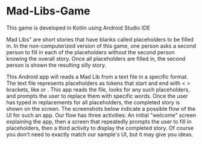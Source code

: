 # Mad-Libs-Game
This game is developed in Kotlin using Android Studio IDE

Mad Libs" are short stories that have blanks called placeholders to be filled in. In the non-computerized
version of this game, one person asks a second person to fill in each of the placeholders without the
second person knowing the overall story. Once all placeholders are filled in, the second person is shown
the resulting silly story.

This Android app will reads a Mad Lib from a text file in a specific format. The text file represents
placeholders as tokens that start and end with < > brackets, like <adjective> or <proper-noun>. This app
reads the file, looks for any such placeholders, and prompts the user to replace them with specific
words. Once the user has typed in replacements for all placeholders, the completed story is shown on
the screen. The screenshots below indicate a possible flow of the UI for such an app. Our flow has three
activities: An initial "welcome" screen explaining the app, then a screen that repeatedly prompts the
user to fill in placeholders, then a third activity to display the completed story. Of course you don't need
to exactly match our sample's UI, but it may give you ideas.
